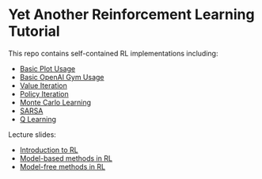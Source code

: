 # Yet Another Reinforcement Learning Tutorial

This repo contains self-contained RL implementations including:
- [Basic Plot Usage](https://github.com/sjchoi86/yet-another-rl-tutorial/blob/main/code/demo_01_basic_plot.ipynb)
- [Basic OpenAI Gym Usage](https://github.com/sjchoi86/yet-another-rl-tutorial/blob/main/code/demo_02_gym_usage.ipynb)
- [Value Iteration](https://github.com/sjchoi86/yet-another-rl-tutorial/blob/main/code/demo_03_value_iteration.ipynb)
- [Policy Iteration](https://github.com/sjchoi86/yet-another-rl-tutorial/blob/main/code/demo_04_policy_iteration.ipynb)
- [Monte Carlo Learning](https://github.com/sjchoi86/yet-another-rl-tutorial/blob/main/code/demo_05_monte_carlo_learning.ipynb)
- [SARSA](https://github.com/sjchoi86/yet-another-rl-tutorial/blob/main/code/demo_06_sarsa.ipynb)
- [Q Learning](https://github.com/sjchoi86/yet-another-rl-tutorial/blob/main/code/demo_07_q_learning.ipynb)

Lecture slides:
- [Introduction to RL](https://github.com/sjchoi86/yet-another-rl-tutorial/blob/main/slide/1%20%20Introduction%20to%20RL.pdf)
- [Model-based methods in RL](https://github.com/sjchoi86/yet-another-rl-tutorial/blob/main/slide/2%20Model-based%20methods.pdf)
- [Model-free methods in RL](https://github.com/sjchoi86/yet-another-rl-tutorial/blob/main/slide/3%20Model-free%20methods.pdf)
